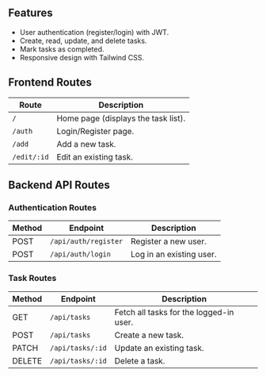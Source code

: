 ## Features
- User authentication (register/login) with JWT.
- Create, read, update, and delete tasks.
- Mark tasks as completed.
- Responsive design with Tailwind CSS.

## Frontend Routes

| Route       | Description                          |
|-------------|--------------------------------------|
| `/`         | Home page (displays the task list).  |
| `/auth`     | Login/Register page.                 |
| `/add`      | Add a new task.                      |
| `/edit/:id` | Edit an existing task.               |

## Backend API Routes

### Authentication Routes

| Method | Endpoint          | Description                          |
|--------|-------------------|--------------------------------------|
| POST   | `/api/auth/register` | Register a new user.               |
| POST   | `/api/auth/login`    | Log in an existing user.           |

### Task Routes

| Method | Endpoint          | Description                          |
|--------|-------------------|--------------------------------------|
| GET    | `/api/tasks`      | Fetch all tasks for the logged-in user. |
| POST   | `/api/tasks`      | Create a new task.                   |
| PATCH  | `/api/tasks/:id`  | Update an existing task.             |
| DELETE | `/api/tasks/:id`  | Delete a task.                       |
